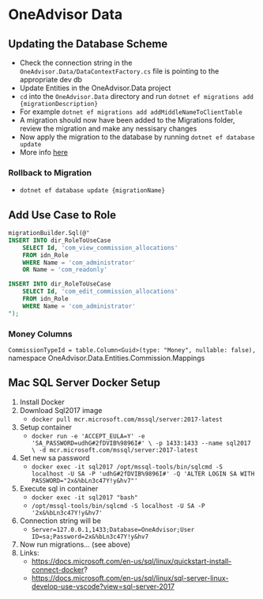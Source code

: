 # OneAdvisor Data

## Updating the Database Scheme

- Check the connection string in the `OneAdvisor.Data/DataContextFactory.cs` file is pointing to the appropriate dev db
- Update Entities in the OneAdvisor.Data project
- `cd` into the `OneAdvisor.Data` directory and run `dotnet ef migrations add {migrationDescription}`
- For example `dotnet ef migrations add addMiddleNameToClientTable`
- A migration should now have been added to the Migrations folder, review the migration and make any nessisary changes
- Now apply the migration to the database by running `dotnet ef database update`
- More info [here](https://docs.microsoft.com/en-us/ef/core/managing-schemas/migrations/)

### Rollback to Migration

- `dotnet ef database update {migrationName}`

## Add Use Case to Role

```sql
migrationBuilder.Sql(@"
INSERT INTO dir_RoleToUseCase
    SELECT Id, 'com_view_commission_allocations'
    FROM idn_Role
    WHERE Name = 'com_administrator'
    OR Name = 'com_readonly'

INSERT INTO dir_RoleToUseCase
    SELECT Id, 'com_edit_commission_allocations'
    FROM idn_Role
    WHERE Name = 'com_administrator'
");
```

### Money Columns

`CommissionTypeId = table.Column<Guid>(type: "Money", nullable: false),`
namespace OneAdvisor.Data.Entities.Commission.Mappings

## Mac SQL Server Docker Setup

1. Install Docker
1. Download Sql2017 image
   - `docker pull mcr.microsoft.com/mssql/server:2017-latest`
1. Setup container
   - `docker run -e 'ACCEPT_EULA=Y' -e 'SA_PASSWORD=udhG#2fDVIB%9896I#' \ -p 1433:1433 --name sql2017 \ -d mcr.microsoft.com/mssql/server:2017-latest`
1. Set new sa password
   - `docker exec -it sql2017 /opt/mssql-tools/bin/sqlcmd -S localhost -U SA -P 'udhG#2fDVIB%9896I#' -Q 'ALTER LOGIN SA WITH PASSWORD="2x&%bLn3c47Y!y&hv7"'`
1. Execute sql in container
   - `docker exec -it sql2017 "bash"`
   - `/opt/mssql-tools/bin/sqlcmd -S localhost -U SA -P '2x&%bLn3c47Y!y&hv7'`
1. Connection string will be
   - `Server=127.0.0.1,1433;Database=OneAdvisor;User ID=sa;Password=2x&%bLn3c47Y!y&hv7`
1. Now run migrations... (see above)
1. Links:
   - https://docs.microsoft.com/en-us/sql/linux/quickstart-install-connect-docker?
   - https://docs.microsoft.com/en-us/sql/linux/sql-server-linux-develop-use-vscode?view=sql-server-2017
